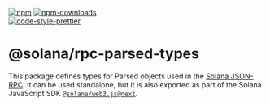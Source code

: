 [![npm][npm-image]][npm-url] [![npm-downloads][npm-downloads-image]][npm-url]
<br />
[![code-style-prettier][code-style-prettier-image]][code-style-prettier-url]

[code-style-prettier-image]: https://img.shields.io/badge/code_style-prettier-ff69b4.svg?style=flat-square
[code-style-prettier-url]: https://github.com/prettier/prettier
[npm-downloads-image]: https://img.shields.io/npm/dm/@solana/rpc-types/next.svg?style=flat
[npm-image]: https://img.shields.io/npm/v/@solana/rpc-types/next.svg?style=flat
[npm-url]: https://www.npmjs.com/package/@solana/rpc-types/v/next

# @solana/rpc-parsed-types

This package defines types for Parsed objects used in the
[Solana JSON-RPC](https://docs.solana.com/api/http). It can be used standalone,
but it is also exported as part of the Solana JavaScript SDK
[`@solana/web3.js@next`](https://github.com/solana-labs/solana-web3.js/tree/master/packages/library).
